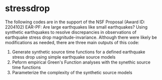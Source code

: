 # stressdrop
The following codes are in the support of the NSF Proposal (Award ID: 2204102) EAR-PF: Are large earthquakes like small earthquakes? Using synthetic earthquakes to resolve discrepancies in observations of earthquake stress drop magnitude-invariance. Although there were likely be modifications as needed, there are three main outputs of this code:
1) Generate synthetic source time functions for a defined earthquake stress drop using simple earthquake source models
2) Peform empirical Green's Function analyses with the synethic source time functions
3) Parameterize the complexity of the synthetic source models

